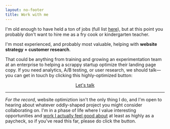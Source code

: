 ```yaml
---
layout: no-footer
title: Work with me
---
```


I'm old enough to have held a ton of jobs (full list [here](/all-jobs)), but at this point you probably don't want to hire me as a fry cook or kindergarten teacher. 

I'm most experienced, and probably most valuable, helping with **website strategy + customer research**. 

That could be anything from training and growing an experimentation team at an enterprise to helping a scrappy startup optimize their landing page copy. If you need analytics, A/B testing, or user research, we should talk—you can get in touch by clicking this highly-optimized button:

<center><a class="btn primary-cta" href="/contact">Let's talk</a></center>

---

_For the record_, website optimiztion isn't the only thing I do, and I'm open to hearing about whatever oddly-shaped project you might consider collaborating on. I'm in a phase of life where I value interesting opportunities and [work I actually feel good about](https://garden.briandavidhall.com/minimize-time-and-energy-spent-working-for-the-man) at least as highly as a paycheck, so if you've read this far, please do click the button.
